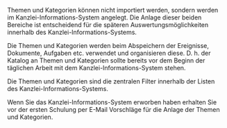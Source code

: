 Themen und Kategorien können nicht importiert werden, sondern werden im
Kanzlei-Informations-System angelegt. Die Anlage dieser beiden Bereiche
ist entscheidend für die späteren Auswertungsmöglichkeiten innerhalb des
Kanzlei-Informations-Systems.

Die Themen und Kategorien werden beim Abspeichern der Ereignisse,
Dokumente, Aufgaben etc. verwendet und organisieren diese. D. h. der
Katalog an Themen und Kategorien sollte bereits vor dem Beginn der
täglichen Arbeit mit dem Kanzlei-Informations-System stehen.

Die Themen und Kategorien sind die zentralen Filter innerhalb der Listen
des Kanzlei-Informations-Systems.

Wenn Sie das Kanzlei-Informations-System erworben haben erhalten Sie vor der ersten
Schulung per E-Mail Vorschläge für die Anlage der Themen und Kategorien.
